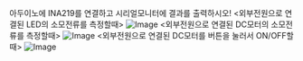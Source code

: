 아두이노에 INA219를 연결하고 시리얼모니터에 결과를 출력하시오!
<외부전원으로 연결된 LED의 소모전류를 측정할때>
![Image](https://github.com/user-attachments/assets/69d8f78e-dc7e-479f-8d17-9658049865e3)
<외부전원으로 연결된 DC모터의 소모전류를 측정할때>
![Image](https://github.com/user-attachments/assets/d44cd643-b9f2-4014-9b74-e806f7e7f2de)
<외부전원으로 연결된 DC모터를 버튼을 눌러서 ON/OFF할때>
![Image](https://github.com/user-attachments/assets/05ce7d49-43cb-4647-b71e-7e2bcaf52216)
